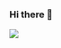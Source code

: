 ### Hi there 👋

<a href="https://wigle.net">
<img border="0" src="https://wigle.net/bi/5oebq0Uq4t+M7iBMTrv6wQ.png">
</a>
<!--
**jamesb5959/jamesb5959** is a ✨ _special_ ✨ repository because its `README.md` (this file) appears on your GitHub profile.

Here are some ideas to get you started:

- 🔭 I’m currently working on ...
- 🌱 I’m currently learning ...
- 👯 I’m looking to collaborate on ...
- 🤔 I’m looking for help with ...
- 💬 Ask me about ...
- 📫 How to reach me: ...
- 😄 Pronouns: ...
- ⚡ Fun fact: ...
-->
